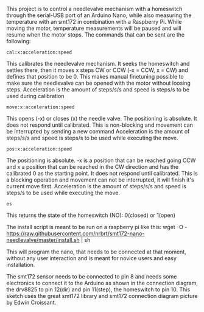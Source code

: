 This project is to control a needlevalve mechanism with a homeswitch through the serial-USB port of an Arduino Nano, while also measuring the temperature with an smt172 in combination with a Raspberry Pi. While moving the motor, temperature measurements will be paused and will resume when the motor stops.
The commands that can be sent are the following:

```cal:x:acceleration:speed```

This calibrates the needlevalve mechanism. It seeks the homeswitch and settles there, then it moves x steps CW or CCW (-x = CCW, x = CW) and defines that position to be 0. This makes manual finetuning possible to make sure the needlevalve can be opened with the motor without loosing steps.
Acceleration is the amount of steps/s/s and speed is steps/s to be used during calibration

```move:x:acceleration:speed```

This opens (-x) or closes (x) the needle valve. The positioning is absolute. It does not respond until calibrated. This is non-blocking and movement can be interrupted by sending a new command
Acceleration is the amount of steps/s/s and speed is steps/s to be used while executing the move.

```pos:x:acceleration:speed```

The positioning is absolute. -x is a position that can be reached going CCW and x a position that can be reached in the CW direction and has the calibrated 0 as the starting point. It does not respond until calibrated. This is a blocking operation and movement can not be interrupted, it will finish it's current move first.
Acceleration is the amount of steps/s/s and speed is steps/s to be used while executing the move.

```es```

This returns the state of the homeswitch (NO): 0(closed) or 1(open)

The install script is meant to be run on a raspberry pi like this:
wget -O - https://raw.githubusercontent.com/nrbrt/smt172-nano-needlevalve/master/install.sh | sh

This will program the nano, that needs to be connected at that moment, without any user interaction and is meant for novice users
and easy installation.

The smt172 sensor needs to be connected to pin 8 and needs some electronics to connect it to the Arduino as shown in the connection diagram, the drv8825 to pin 12(dir) and pin 11(step), the homeswitch to pin 10.
This sketch uses the great smt172 library and smt172 connection diagram picture by Edwin Croissant.
